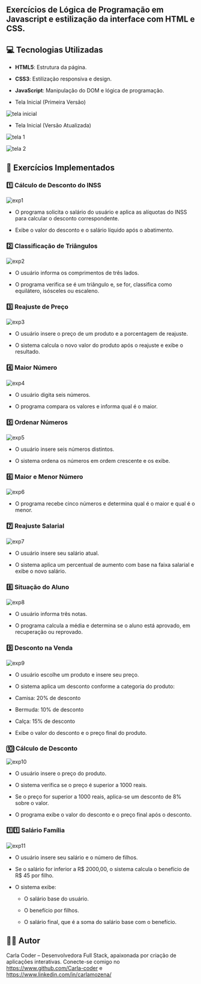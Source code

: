 
## Exercícios de Lógica de Programação em Javascript e estilização da interface com HTML e CSS.

## 💻 Tecnologias Utilizadas

- **HTML5**: Estrutura da página.

- **CSS3**: Estilização responsiva e design.

- **JavaScript**: Manipulação do DOM e lógica de programação.

- Tela Inicial (Primeira Versão)

![tela inicial](https://github.com/user-attachments/assets/6ce9f8c8-0916-4548-bdca-08b6166e51f6)

- Tela Inicial (Versão Atualizada)

![tela 1](https://github.com/user-attachments/assets/9d2b297c-dce8-4d9f-abb8-e3ed5108d078)

![tela 2](https://github.com/user-attachments/assets/4f4fdd83-70d6-4620-b71e-f3eac9a7f058)

## 📝 Exercícios Implementados

### 1️⃣ Cálculo de Desconto do INSS

![exp1](https://github.com/user-attachments/assets/633b253f-0df6-42f2-9dd5-9eaaed1a93e3)

- O programa solicita o salário do usuário e aplica as alíquotas do INSS para calcular o desconto correspondente.

- Exibe o valor do desconto e o salário líquido após o abatimento.

### 2️⃣ Classificação de Triângulos

![exp2](https://github.com/user-attachments/assets/68746df5-313a-4780-a736-660c215e8016)

- O usuário informa os comprimentos de três lados.

- O programa verifica se é um triângulo e, se for, classifica como equilátero, isósceles ou escaleno.

### 3️⃣ Reajuste de Preço

![exp3](https://github.com/user-attachments/assets/8df38067-f261-4b82-9011-a13fbcf90862)

- O usuário insere o preço de um produto e a porcentagem de reajuste.

- O sistema calcula o novo valor do produto após o reajuste e exibe o resultado.

### 4️⃣ Maior Número

![exp4](https://github.com/user-attachments/assets/1f07ae48-c78e-4105-af4d-ab90e3fdf7fe)

- O usuário digita seis números.

- O programa compara os valores e informa qual é o maior.

### 5️⃣ Ordenar Números

![exp5](https://github.com/user-attachments/assets/899bedf3-3749-42e8-8292-08aceca10c74)

- O usuário insere seis números distintos.

- O sistema ordena os números em ordem crescente e os exibe.

### 6️⃣ Maior e Menor Número

![exp6](https://github.com/user-attachments/assets/596aecf6-9e41-4636-85d1-89ca810f4626)

- O programa recebe cinco números e determina qual é o maior e qual é o menor.

### 7️⃣ Reajuste Salarial

![exp7](https://github.com/user-attachments/assets/d59fe0bb-c2b8-45e0-a9cf-948c9d9bfef8)

- O usuário insere seu salário atual.

- O sistema aplica um percentual de aumento com base na faixa salarial e exibe o novo salário.

### 8️⃣ Situação do Aluno

![exp8](https://github.com/user-attachments/assets/1677ca27-4e57-4fcc-b0ff-0767e4a79b9f)

- O usuário informa três notas.

- O programa calcula a média e determina se o aluno está aprovado, em recuperação ou reprovado.

### 9️⃣ Desconto na Venda 

![exp9](https://github.com/user-attachments/assets/b8070cea-17af-4686-bcaa-c570d2fa0ce2)

- O usuário escolhe um produto e insere seu preço.

- O sistema aplica um desconto conforme a categoria do produto:

- Camisa: 20% de desconto

- Bermuda: 10% de desconto

- Calça: 15% de desconto

- Exibe o valor do desconto e o preço final do produto.

### 🔟 Cálculo de Desconto

![exp10](https://github.com/user-attachments/assets/e91fa392-0352-464b-b775-5cddfff5e02b)

- O usuário insere o preço do produto.

- O sistema verifica se o preço é superior a 1000 reais.

- Se o preço for superior a 1000 reais, aplica-se um desconto de 8% sobre o valor.

- O programa exibe o valor do desconto e o preço final após o desconto.

### 1️⃣1️⃣ Salário Família

![exp11](https://github.com/user-attachments/assets/8bfffdcb-edb4-4539-a56d-d8b551f06dc9)

- O usuário insere seu salário e o número de filhos.

- Se o salário for inferior a R$ 2000,00, o sistema calcula o benefício de R$ 45 por filho.

- O sistema exibe:

  - O salário base do usuário.

  - O benefício por filhos.

  - O salário final, que é a soma do salário base com o benefício.

## 👩‍💻 Autor

Carla Coder – Desenvolvedora Full Stack, apaixonada por criação de aplicações interativas. Conecte-se comigo no https://www.github.com/Carla-coder e https://www.linkedin.com/in/carlamozena/
